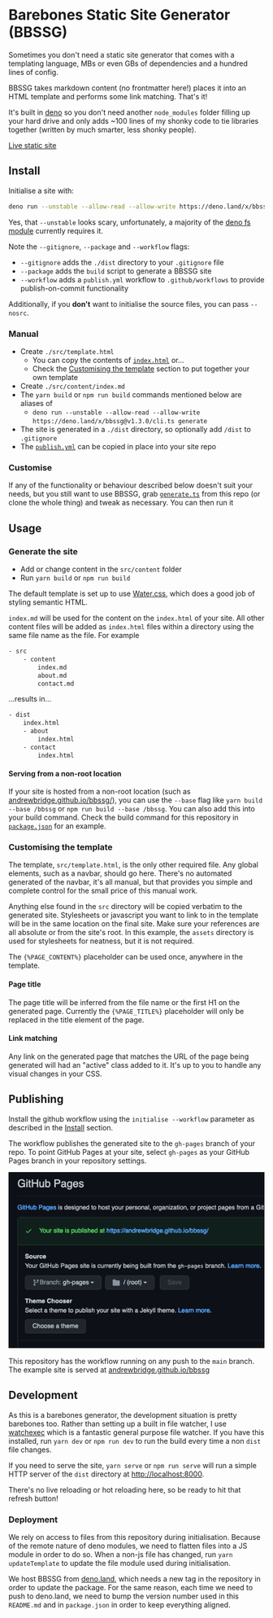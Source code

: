 # Barebones Static Site Generator (BBSSG)

Sometimes you don't need a static site generator that comes with a templating language, MBs or even GBs of dependencies and a hundred lines of config.

BBSSG takes markdown content (no frontmatter here!) places it into an HTML template and performs some link matching. That's it!

It's built in [deno](https://deno.land/) so you don't need another `node_modules` folder filling up your hard drive and only adds ~100 lines of my shonky code to tie libraries together (written by much smarter, less shonky people).

[Live static site](https://andrewbridge.github.io/bbssg/)

## Install

Initialise a site with:

```sh
deno run --unstable --allow-read --allow-write https://deno.land/x/bbssg@v1.3.0/cli.ts initialise --gitignore --package --workflow
```

Yes, that `--unstable` looks scary, unfortunately, a majority of the [deno fs module](https://deno.land/std@0.89.0/fs) currently requires it.

Note the `--gitignore`, `--package` and `--workflow` flags:

- `--gitignore` adds the `./dist` directory to your `.gitignore` file
- `--package` adds the `build` script to generate a BBSSG site
- `--workflow` adds a `publish.yml` workflow to `.github/workflows` to provide publish-on-commit functionality

Additionally, if you **don't** want to initialise the source files, you can pass `--nosrc`.

### Manual

- Create `./src/template.html`
    - You can copy the contents of [`index.html`](./src/template.html) or...
    - Check the [Customising the template](#customising-the-template) section to put together your own template
- Create `./src/content/index.md`
- The `yarn build` or `npm run build` commands mentioned below are aliases of
    - `deno run --unstable --allow-read --allow-write https://deno.land/x/bbssg@v1.3.0/cli.ts generate`
- The site is generated in a `./dist` directory, so optionally add `/dist` to `.gitignore`
- The [`publish.yml`](./.github/workflows/publish.yml) can be copied in place into your site repo

### Customise

If any of the functionality or behaviour described below doesn't suit your needs, but you still want to use BBSSG, grab [`generate.ts`](./generate.ts) from this repo (or clone the whole thing) and tweak as necessary. You can then run it

## Usage

### Generate the site

- Add or change content in the `src/content` folder
- Run `yarn build` or `npm run build`

The default template is set up to use [Water.css](https://watercss.kognise.dev/), which does a good job of styling semantic HTML.

`index.md` will be used for the content on the `index.html` of your site. All other content files will be added as `index.html` files within a directory using the same file name as the file. For example

```
- src
    - content
        index.md
        about.md
        contact.md
```

...results in...

```
- dist
    index.html
    - about
        index.html
    - contact
        index.html
```

#### Serving from a non-root location

If your site is hosted from a non-root location (such as [andrewbridge.github.io/bbssg/](https://andrewbridge.github.io/bbssg/)), you can use the `--base` flag like `yarn build --base /bbssg` or `npm run build --base /bbssg`. You can also add this into your build command. Check the build command for this repository in [`package.json`](./package.json) for an example.

### Customising the template

The template, `src/template.html`, is the only other required file. Any global elements, such as a navbar, should go here. There's no automated generated of the navbar, it's all manual, but that provides you simple and complete control for the small price of this manual work.

Anything else found in the `src` directory will be copied verbatim to the generated site. Stylesheets or javascript you want to link to in the template will be in the same location on the final site. Make sure your references are all absolute or from the site's root. In this example, the `assets` directory is used for stylesheets for neatness, but it is not required.

The `{%PAGE_CONTENT%}` placeholder can be used once, anywhere in the template.

#### Page title

The page title will be inferred from the file name or the first H1 on the generated page. Currently the `{%PAGE_TITLE%}` placeholder will only be replaced in the title element of the page.

#### Link matching

Any link on the generated page that matches the URL of the page being generated will had an "active" class added to it. It's up to you to handle any visual changes in your CSS.

## Publishing

Install the github workflow using the `initialise --workflow` parameter as described in the [Install](#install) section.

The workflow publishes the generated site to the `gh-pages` branch of your repo. To point GitHub Pages at your site, select `gh-pages` as your GitHub Pages branch in your repository settings.

![GitHub pages settings screenshot](./github-pages-settings-screenshot.png)

This repository has the workflow running on any push to the `main` branch. The example site is served at [andrewbridge.github.io/bbssg](https://andrewbridge.github.io/bbssg/)

## Development

As this is a barebones generator, the development situation is pretty barebones too. Rather than setting up a built in file watcher, I use [watchexec](https://github.com/watchexec/watchexec) which is a fantastic general purpose file watcher. If you have this installed, run `yarn dev` or `npm run dev` to run the build every time a non `dist` file changes.

If you need to serve the site, `yarn serve` or `npm run serve` will run a simple HTTP server of the `dist` directory at [http://localhost:8000](http://localhost:8000).

There's no live reloading or hot reloading here, so be ready to hit that refresh button!

### Deployment

We rely on access to files from this repository during initialisation. Because of the remote nature of deno modules, we need to flatten files into a JS module in order to do so. When a non-js file has changed, run `yarn updateTemplate` to update the file module used during initialisation.

We host BBSSG from [deno.land](https://deno.land/x/bbssg@v1.3.0), which needs a new tag in the repository in order to update the package. For the same reason, each time we need to push to deno.land, we need to bump the version number used in this `README.md` and in `package.json` in order to keep everything aligned.
